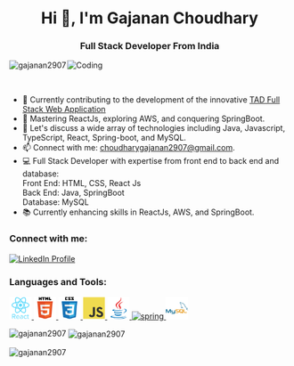 <h1 align="center">Hi 👋, I'm Gajanan Choudhary</h1>
<h3 align="center">Full Stack Developer From India</h3>
<img align="right" alt="Coding" width="400" src="https://cdn.dribbble.com/users/1162077/screenshots/3848914/programmer.gif">

<p align="left"> <img src="https://komarev.com/ghpvc/?username=gajanan2907&label=Profile%20views&color=0e75b6&style=flat" alt="gajanan2907" /> </p>

<p align="left"> <a href="https://twitter.com/" target="blank"><img src="https://img.shields.io/twitter/follow/?logo=twitter&style=for-the-badge" alt="" /></a> </p>

<ul>
    <li>🔭 Currently contributing to the development of the innovative <a href="http://tad.peopletech.com">TAD Full Stack Web Application</a></li>
    <li>🌱 Mastering ReactJs, exploring AWS, and conquering SpringBoot.</li>
    <li>💬 Let's discuss a wide array of technologies including Java, Javascript, TypeScript, React, Spring-boot, and MySQL.</li>
    <li>📫 Connect with me: <a href="mailto:choudharygajanan2907@gmail.com">choudharygajanan2907@gmail.com</a>.</li>
    <li>💻 Full Stack Developer with expertise from front end to back end and database:</li>
    <ul style="list-style-type: none; padding: 0; margin: 0;">
        <li>Front End: HTML, CSS, React Js</li>
        <li>Back End: Java, SpringBoot</li>
        <li>Database: MySQL</li>
    </ul>
    <li>📚 Currently enhancing skills in ReactJs, AWS, and SpringBoot.</li>
</ul>

<h3 align="left">Connect with me:</h3>
<p align="left">
  <a href="https://www.linkedin.com/in/iamgajanandchoudhary/" target="_blank">
    <img align="center" src="https://raw.githubusercontent.com/rahuldkjain/github-profile-readme-generator/master/src/images/icons/Social/linked-in-alt.svg" alt="LinkedIn Profile" height="30" width="40" />
  </a>
</p>


<h3 align="left">Languages and Tools:</h3>
<p align="left">
    <!-- Frontend -->
    <a href="https://reactjs.org/" target="_blank" rel="noreferrer"> <img src="https://raw.githubusercontent.com/devicons/devicon/master/icons/react/react-original-wordmark.svg" alt="react" width="40" height="40"/> </a>
    <a href="https://www.w3schools.com/html/" target="_blank" rel="noreferrer"> <img src="https://raw.githubusercontent.com/devicons/devicon/master/icons/html5/html5-original-wordmark.svg" alt="html5" width="40" height="40"/> </a>
    <a href="https://www.w3schools.com/css/" target="_blank" rel="noreferrer"> <img src="https://raw.githubusercontent.com/devicons/devicon/master/icons/css3/css3-original-wordmark.svg" alt="css3" width="40" height="40"/> </a>
    <a href="https://developer.mozilla.org/en-US/docs/Web/JavaScript" target="_blank" rel="noreferrer"> <img src="https://raw.githubusercontent.com/devicons/devicon/master/icons/javascript/javascript-original.svg" alt="javascript" width="40" height="40"/> </a>
    <a href="https://www.java.com" target="_blank" rel="noreferrer"> <img src="https://raw.githubusercontent.com/devicons/devicon/master/icons/java/java-original.svg" alt="java" width="40" height="40"/> </a>
    <a href="https://spring.io/" target="_blank" rel="noreferrer"> <img src="https://www.vectorlogo.zone/logos/springio/springio-icon.svg" alt="spring" width="40" height="40"/> </a>
    <a href="https://www.mysql.com/" target="_blank" rel="noreferrer"> <img src="https://raw.githubusercontent.com/devicons/devicon/master/icons/mysql/mysql-original-wordmark.svg" alt="mysql" width="40" height="40"/> </a>
</p>

<p><img align="left" src="https://github-readme-stats.vercel.app/api/top-langs?username=gajanan2907&show_icons=true&locale=en&layout=compact" alt="gajanan2907" /></p>

<p>&nbsp;<img align="center" src="https://github-readme-stats.vercel.app/api?username=gajanan2907&show_icons=true&locale=en" alt="gajanan2907" /></p>

<p><img align="center" src="https://github-readme-streak-stats.herokuapp.com/?user=gajanan2907&" alt="gajanan2907" /></p>

